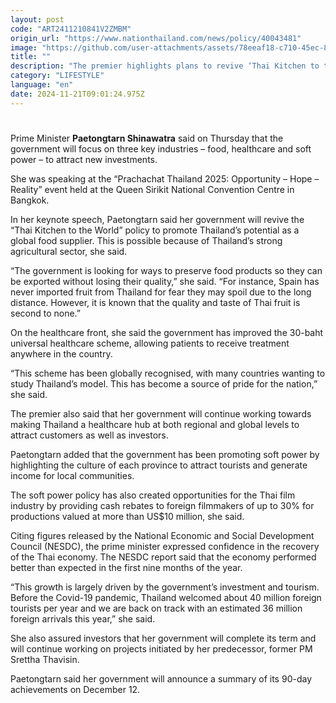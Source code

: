 ```yaml
---
layout: post
code: "ART2411210841V2ZMBM"
origin_url: "https://www.nationthailand.com/news/policy/40043481"
image: "https://github.com/user-attachments/assets/78eeaf18-c710-45ec-880c-7a577cf676f1"
title: ""
description: "The premier highlights plans to revive ‘Thai Kitchen to the World’ policy, improve healthcare access and boost soft power through cultural tourism"
category: "LIFESTYLE"
language: "en"
date: 2024-11-21T09:01:24.975Z
---
```


# 









Prime Minister **Paetongtarn Shinawatra** said on Thursday that the government will focus on three key industries – food, healthcare and soft power – to attract new investments.

She was speaking at the “Prachachat Thailand 2025: Opportunity – Hope – Reality” event held at the Queen Sirikit National Convention Centre in Bangkok.

In her keynote speech, Paetongtarn said her government will revive the “Thai Kitchen to the World” policy to promote Thailand’s potential as a global food supplier. This is possible because of Thailand’s strong agricultural sector, she said.

“The government is looking for ways to preserve food products so they can be exported without losing their quality,” she said. “For instance, Spain has never imported fruit from Thailand for fear they may spoil due to the long distance. However, it is known that the quality and taste of Thai fruit is second to none.”

On the healthcare front, she said the government has improved the 30-baht universal healthcare scheme, allowing patients to receive treatment anywhere in the country.

“This scheme has been globally recognised, with many countries wanting to study Thailand’s model. This has become a source of pride for the nation,” she said.

The premier also said that her government will continue working towards making Thailand a healthcare hub at both regional and global levels to attract customers as well as investors.

Paetongtarn added that the government has been promoting soft power by highlighting the culture of each province to attract tourists and generate income for local communities.

The soft power policy has also created opportunities for the Thai film industry by providing cash rebates to foreign filmmakers of up to 30% for productions valued at more than US$10 million, she said.

Citing figures released by the National Economic and Social Development Council (NESDC), the prime minister expressed confidence in the recovery of the Thai economy. The NESDC report said that the economy performed better than expected in the first nine months of the year.

“This growth is largely driven by the government’s investment and tourism. Before the Covid-19 pandemic, Thailand welcomed about 40 million foreign tourists per year and we are back on track with an estimated 36 million foreign arrivals this year,” she said.

She also assured investors that her government will complete its term and will continue working on projects initiated by her predecessor, former PM Srettha Thavisin.

Paetongtarn said her government will announce a summary of its 90-day achievements on December 12.